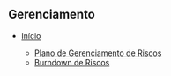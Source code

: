 ## Gerenciamento 

* [Início](/)

  - [Plano de Gerenciamento de Riscos](/documentation/risk-manage/management-plan.md) 
  - [Burndown de Riscos](/documentation/risk-manage/burndown-risk.md) 